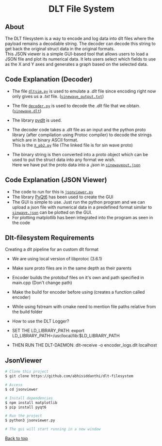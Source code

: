 <h1 align="center">DLT File System</h1>

## About ##

The DLT filesystem is a way to encode and log data into dlt files where the payload remains a decodable string. The decoder can decode this string to get back the original struct data in the original formats.\
This JSON viewer is a simple GUI-based tool that allows users to load a JSON file and plot its numerical data. It lets users select which fields to use as the X and Y axes and generates a graph based on the selected data.

## Code Explanation (Decoder) ##

- The file <a href="./Decoder/dltsim.py">```dltsim.py```</a> is used to emulate a *.dlt* file since encoding right now only gives us a *.txt* file. (<a href="./Decoder/sinewave_output.txt">```sinewave_output.txt```</a>)

- The file <a href="./Decoder/decoder.py">```decoder.py```</a> is used to decode the *.dlt* file that we obtain. (<a href="./Decoder/sinewave.dlt">```sinewave.dlt```</a>)
- The library <a href="https://pypi.org/project/pydlt/">pydlt</a> is used. 
- The decoder code takes a *.dlt* file as an input and the python proto library (after compilation using Protoc compiler) to decode the strings which are in binary ASCII format.<br>
This is the <a href="./Decoder/sine_wave_pb2.py">```X_pb2.py```</a> file (The linked file is for sin wave proto)
- The binary string is then converted into a proto object which can be used to put the struct data into any format we wish.\
Here we have put the proto data into a *.json* in <a href="./Decoder/sinewaveout.json>">```sinewaveout.json```</a> 

## Code Explanation (JSON Viewer) ##
- The code to run for this is <a href="./JsonViewer/jsonviewer.py">```jsonviewer.py```</a>
- The library <a href="https://pypi.org/project/PyQt6/">PyQt6</a> has been used to create the GUI
- The GUI is simple to use. Just run the python program and we can upload a json file with numerical data in a predefined format similar to <a href="./Decoder/sinewave.json">```sinwave.json```</a> can be plotted on the GUI.
- For plotting matplotlib has been integrated into the program as seen in the code

## Dlt-filesystem Requirements  ##
Creating a dlt pipeline for an custom dlt format

- We are using local version of libprotoc (3.6.1) 
- Make sure proto files are in the same depth as their parents
- Encoder builds the protobuf files on it's own and path specified in main.cpp (Don't change path)
- Make the build for encoder before using (creates a function called encoder)
- While using fstream with cmake need to mention file paths relative from the build folder

- How to use the DLT Logger?
- SET THE LD_LIBRARY_PATH: export LD_LIBRARY_PATH=/usr/local/lib:$LD_LIBRARY_PATH
- THEN RUN THE DLT-DAEMON: dlt-receive -o encoder_logs.dlt localhost

## JsonViewer ##

```bash
# Clone this project
$ git clone https://github.com/abhisiddanthi/dlt-filesystem

# Access
$ cd jsonviewer

# Install dependencies
$ npm install matplotlib
$ pip install pyqt6

# Run the project
$ python3 jsonviewer.py

# The gui will start running in a new window
```


<a href="#top">Back to top</a>

